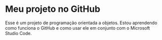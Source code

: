# Meu projeto no GitHub

Esse é um projeto de programação orientada a objetos. Estou aprendendo como funciona o GitHub e como usar ele em conjunto com o Microsoft Studio Code.